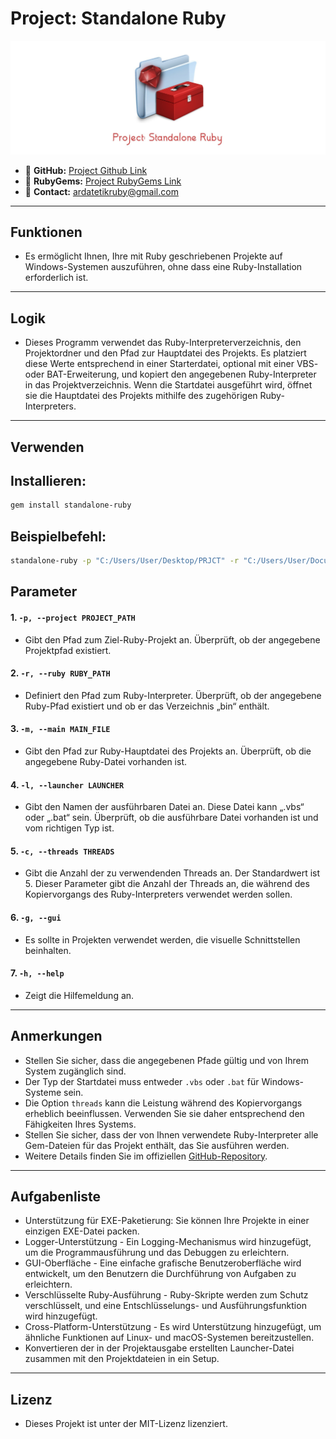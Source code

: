 # Project: Standalone Ruby

![Project Banner](../images/banner.jpg)

- 🔗 **GitHub:** [Project Github Link](https://github.com/ardatetikbey/Standalone-Ruby)
- 🔗 **RubyGems:** [Project RubyGems Link](https://rubygems.org/gems/standalone-ruby)
- 🔗 **Contact:** ardatetikruby@gmail.com

---

## Funktionen

- Es ermöglicht Ihnen, Ihre mit Ruby geschriebenen Projekte auf Windows-Systemen auszuführen, ohne dass eine Ruby-Installation erforderlich ist.

---

## Logik

- Dieses Programm verwendet das Ruby-Interpreterverzeichnis, den Projektordner und den Pfad zur Hauptdatei des Projekts. Es platziert diese Werte entsprechend in einer Starterdatei, optional mit einer VBS- oder BAT-Erweiterung, und kopiert den angegebenen Ruby-Interpreter in das Projektverzeichnis. Wenn die Startdatei ausgeführt wird, öffnet sie die Hauptdatei des Projekts mithilfe des zugehörigen Ruby-Interpreters.

---

## Verwenden

## Installieren:

```bash
gem install standalone-ruby
```

## Beispielbefehl:

```bash
standalone-ruby -p "C:/Users/User/Desktop/PRJCT" -r "C:/Users/User/Documents/Ruby34-x64" -m "C:/Users/User/Desktop/myproject/main.rb" -l launcher1.vbs -c 10
```

## Parameter

#### 1. `-p, --project PROJECT_PATH`
- Gibt den Pfad zum Ziel-Ruby-Projekt an. Überprüft, ob der angegebene Projektpfad existiert.

#### 2. `-r, --ruby RUBY_PATH`
- Definiert den Pfad zum Ruby-Interpreter. Überprüft, ob der angegebene Ruby-Pfad existiert und ob er das Verzeichnis „bin“ enthält.

#### 3. `-m, --main MAIN_FILE`
- Gibt den Pfad zur Ruby-Hauptdatei des Projekts an. Überprüft, ob die angegebene Ruby-Datei vorhanden ist.

#### 4. `-l, --launcher LAUNCHER`
- Gibt den Namen der ausführbaren Datei an. Diese Datei kann „.vbs“ oder „.bat“ sein. Überprüft, ob die ausführbare Datei vorhanden ist und vom richtigen Typ ist.

#### 5. `-c, --threads THREADS`
- Gibt die Anzahl der zu verwendenden Threads an. Der Standardwert ist 5. Dieser Parameter gibt die Anzahl der Threads an, die während des Kopiervorgangs des Ruby-Interpreters verwendet werden sollen.

#### 6. `-g, --gui`
- Es sollte in Projekten verwendet werden, die visuelle Schnittstellen beinhalten.

#### 7. `-h, --help`
- Zeigt die Hilfemeldung an.

---

## Anmerkungen

  - Stellen Sie sicher, dass die angegebenen Pfade gültig und von Ihrem System zugänglich sind.  
  - Der Typ der Startdatei muss entweder `.vbs` oder `.bat` für Windows-Systeme sein.  
  - Die Option `threads` kann die Leistung während des Kopiervorgangs erheblich beeinflussen. Verwenden Sie sie daher entsprechend den Fähigkeiten Ihres Systems.
  - Stellen Sie sicher, dass der von Ihnen verwendete Ruby-Interpreter alle Gem-Dateien für das Projekt enthält, das Sie ausführen werden.
  - Weitere Details finden Sie im offiziellen [GitHub-Repository](https://github.com/ardatetikbey/Standalone-Ruby).  

---

## Aufgabenliste
  - Unterstützung für EXE-Paketierung: Sie können Ihre Projekte in einer einzigen EXE-Datei packen.
  - Logger-Unterstützung - Ein Logging-Mechanismus wird hinzugefügt, um die Programmausführung und das Debuggen zu erleichtern.
  - GUI-Oberfläche - Eine einfache grafische Benutzeroberfläche wird entwickelt, um den Benutzern die Durchführung von Aufgaben zu erleichtern.
  - Verschlüsselte Ruby-Ausführung - Ruby-Skripte werden zum Schutz verschlüsselt, und eine Entschlüsselungs- und Ausführungsfunktion wird hinzugefügt.
  - Cross-Platform-Unterstützung - Es wird Unterstützung hinzugefügt, um ähnliche Funktionen auf Linux- und macOS-Systemen bereitzustellen.
  - Konvertieren der in der Projektausgabe erstellten Launcher-Datei zusammen mit den Projektdateien in ein Setup.

---

## Lizenz

- Dieses Projekt ist unter der MIT-Lizenz lizenziert.
